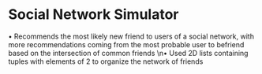 # Social Network Simulator

•	Recommends the most likely new friend to users of a social network, with more recommendations coming from the most probable user to befriend based on the intersection of common friends
\n•	Used 2D lists containing tuples with elements of 2 to organize the network of friends
